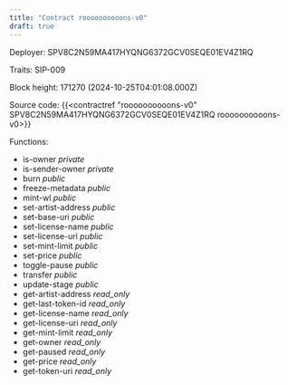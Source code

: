 ```yaml
---
title: "Contract roooooooooons-v0"
draft: true
---
```

Deployer: SPV8C2N59MA417HYQNG6372GCV0SEQE01EV4Z1RQ

Traits:
SIP-009 



Block height: 171270 (2024-10-25T04:01:08.000Z)

Source code: {{<contractref "roooooooooons-v0" SPV8C2N59MA417HYQNG6372GCV0SEQE01EV4Z1RQ roooooooooons-v0>}}

Functions:

* is-owner _private_
* is-sender-owner _private_
* burn _public_
* freeze-metadata _public_
* mint-wl _public_
* set-artist-address _public_
* set-base-uri _public_
* set-license-name _public_
* set-license-uri _public_
* set-mint-limit _public_
* set-price _public_
* toggle-pause _public_
* transfer _public_
* update-stage _public_
* get-artist-address _read_only_
* get-last-token-id _read_only_
* get-license-name _read_only_
* get-license-uri _read_only_
* get-mint-limit _read_only_
* get-owner _read_only_
* get-paused _read_only_
* get-price _read_only_
* get-token-uri _read_only_
